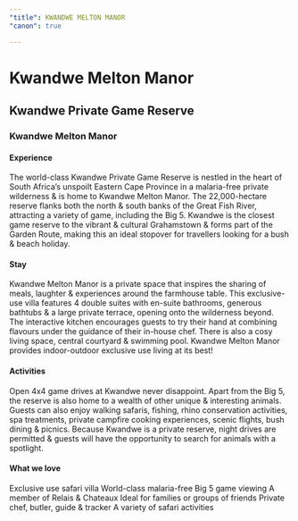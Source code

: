 ```yaml
---
"title": KWANDWE MELTON MANOR
"canon": true

---
```


# Kwandwe Melton Manor
## Kwandwe Private Game Reserve
### Kwandwe Melton Manor

#### Experience
The world-class Kwandwe Private Game Reserve is nestled in the heart of South Africa’s unspoilt Eastern Cape Province in a malaria-free private wilderness &amp; is home to Kwandwe Melton Manor.
The 22,000-hectare reserve flanks both the north &amp; south banks of the Great Fish River, attracting a variety of game, including the Big 5.
Kwandwe is the closest game reserve to the vibrant &amp; cultural Grahamstown &amp; forms part of the Garden Route, making this an ideal stopover for travellers looking for a bush &amp; beach holiday.

#### Stay
Kwandwe Melton Manor is a private space that inspires the sharing of meals, laughter &amp; experiences around the farmhouse table.
This exclusive-use villa features 4 double suites with en-suite bathrooms, generous bathtubs &amp; a large private terrace, opening onto the wilderness beyond.  
The interactive kitchen encourages guests to try their hand at combining flavours under the guidance of their in-house chef.  There is also a cosy living space, central courtyard &amp; swimming pool.
Kwandwe Melton Manor provides indoor-outdoor exclusive use living at its best!

#### Activities
Open 4x4 game drives at Kwandwe never disappoint.  Apart from the Big 5, the reserve is also home to a wealth of other unique &amp; interesting animals.  
Guests can also enjoy walking safaris, fishing, rhino conservation activities, spa treatments, private campfire cooking experiences, scenic flights, bush dining &amp; picnics.
Because Kwandwe is a private reserve, night drives are permitted &amp; guests will have the opportunity to search for animals with a spotlight.


#### What we love
Exclusive use safari villa
World-class malaria-free Big 5 game viewing
A member of Relais &amp; Chateaux
Ideal for families or groups of friends
Private chef, butler, guide &amp; tracker
A variety of safari activities